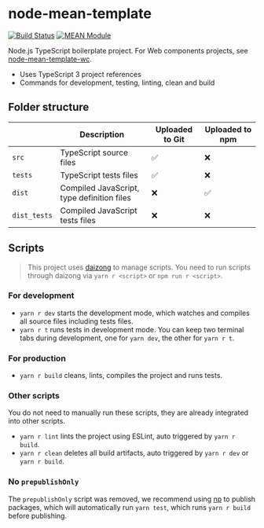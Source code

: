 # node-mean-template

[![Build Status](https://github.com/mgenware/node-mean-template/workflows/Build/badge.svg)](https://github.com/mgenware/node-mean-template/actions)
[![MEAN Module](https://img.shields.io/badge/MEAN%20Module-TypeScript-blue.svg?style=flat-square)](https://github.com/mgenware/node-mean-template)

Node.js TypeScript boilerplate project. For Web components projects, see [node-mean-template-wc](https://github.com/mgenware/node-mean-template-wc).

- Uses TypeScript 3 project references
- Commands for development, testing, linting, clean and build

## Folder structure

|              | Description                                | Uploaded to Git | Uploaded to npm |
| ------------ | ------------------------------------------ | --------------- | --------------- |
| `src`        | TypeScript source files                    | ✅              | ❌              |
| `tests`      | TypeScript tests files                     | ✅              | ❌              |
| `dist`       | Compiled JavaScript, type definition files | ❌              | ✅              |
| `dist_tests` | Compiled JavaScript tests files            | ❌              | ❌              |

## Scripts

> This project uses [daizong](https://github.com/mgenware/daizong) to manage scripts. You need to run scripts through daizong via `yarn r <script>` or `npm run r <script>`.

### For development

- `yarn r dev` starts the development mode, which watches and compiles all source files including tests files.
- `yarn r t` runs tests in development mode. You can keep two terminal tabs during development, one for `yarn dev`, the other for `yarn r t`.

### For production

- `yarn r build` cleans, lints, compiles the project and runs tests.

### Other scripts

You do not need to manually run these scripts, they are already integrated into other scripts.

- `yarn r lint` lints the project using ESLint, auto triggered by `yarn r build`.
- `yarn r clean` deletes all build artifacts, auto triggered by `yarn r dev` or `yarn r build`.

### No `prepublishOnly`

The `prepublishOnly` script was removed, we recommend using [np](https://github.com/sindresorhus/np) to publish packages, which will automatically run `yarn test`, which runs `yarn r build` before publishing.
